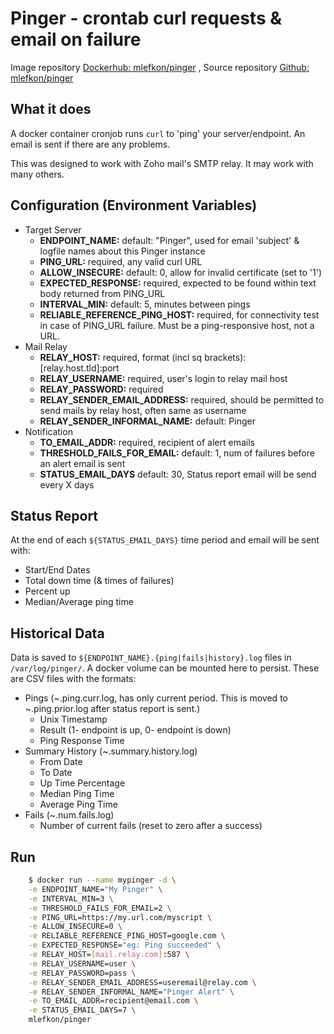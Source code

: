 # Pinger - crontab curl requests & email on failure

Image repository [Dockerhub: mlefkon/pinger](https://hub.docker.com/r/mlefkon/pinger) , Source repository [Github: mlefkon/pinger](https://github.com/mlefkon/pinger)

## What it does

A docker container cronjob runs `curl` to 'ping' your server/endpoint. An email is sent if there are any problems.

This was designed to work with Zoho mail's SMTP relay.  It may work with many others.

## Configuration (Environment Variables)

- Target Server
  - **ENDPOINT_NAME:**                default: "Pinger", used for email 'subject' & logfile names about this Pinger instance
  - **PING_URL:**                     required, any valid curl URL
  - **ALLOW_INSECURE:**               default: 0, allow for invalid certificate (set to '1')
  - **EXPECTED_RESPONSE:**            required, expected to be found within text body returned from PING_URL
  - **INTERVAL_MIN:**                 default: 5, minutes between pings
  - **RELIABLE_REFERENCE_PING_HOST:** required, for connectivity test in case of PING_URL failure. Must be a ping-responsive host, not a URL.
- Mail Relay
  - **RELAY_HOST:**                   required, format (incl sq brackets): [relay.host.tld]:port
  - **RELAY_USERNAME:**               required, user's login to relay mail host
  - **RELAY_PASSWORD:**               required
  - **RELAY_SENDER_EMAIL_ADDRESS:**   required, should be permitted to send mails by relay host, often same as username
  - **RELAY_SENDER_INFORMAL_NAME:**   default: Pinger
- Notification
  - **TO_EMAIL_ADDR:**                required, recipient of alert emails
  - **THRESHOLD_FAILS_FOR_EMAIL:**    default: 1, num of failures before an alert email is sent
  - **STATUS_EMAIL_DAYS**             default: 30, Status report email will be send every X days

## Status Report

At the end of each `${STATUS_EMAIL_DAYS}` time period and email will be sent with:

- Start/End Dates
- Total down time (& times of failures)
- Percent up  
- Median/Average ping time

## Historical Data

Data is saved to `${ENDPOINT_NAME}.{ping|fails|history}.log` files in `/var/log/pinger/`. A docker volume can be mounted here to persist. These are CSV files with the formats:

- Pings (~.ping.curr.log, has only current period. This is moved to ~.ping.prior.log after status report is sent.)
  - Unix Timestamp
  - Result (1- endpoint is up, 0- endpoint is down)
  - Ping Response Time
- Summary History (~.summary.history.log)
  - From Date
  - To Date
  - Up Time Percentage
  - Median Ping Time
  - Average Ping Time
- Fails (~.num.fails.log)
  - Number of current fails (reset to zero after a success)

## Run

```bash
    $ docker run --name mypinger -d \
    -e ENDPOINT_NAME="My Pinger" \
    -e INTERVAL_MIN=3 \
    -e THRESHOLD_FAILS_FOR_EMAIL=2 \
    -e PING_URL=https://my.url.com/myscript \
    -e ALLOW_INSECURE=0 \
    -e RELIABLE_REFERENCE_PING_HOST=google.com \
    -e EXPECTED_RESPONSE="eg: Ping succeeded" \
    -e RELAY_HOST=[mail.relay.com]:587 \
    -e RELAY_USERNAME=user \
    -e RELAY_PASSWORD=pass \
    -e RELAY_SENDER_EMAIL_ADDRESS=useremail@relay.com \
    -e RELAY_SENDER_INFORMAL_NAME="Pinger Alert" \
    -e TO_EMAIL_ADDR=recipient@email.com \
    -e STATUS_EMAIL_DAYS=7 \
    mlefkon/pinger 
```
